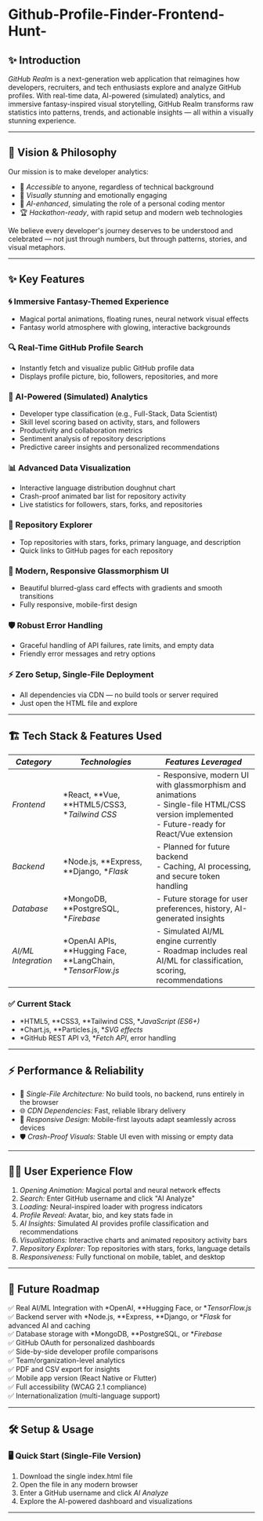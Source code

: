 # Github-Profile-Finder-Frontend-Hunt-


## ✨ Introduction

*GitHub Realm* is a next-generation web application that reimagines how developers, recruiters, and tech enthusiasts explore and analyze GitHub profiles. With real-time data, AI-powered (simulated) analytics, and immersive fantasy-inspired visual storytelling, GitHub Realm transforms raw statistics into patterns, trends, and actionable insights — all within a visually stunning experience.

---

## 🌠 Vision & Philosophy

Our mission is to make developer analytics:

- 🚀 *Accessible* to anyone, regardless of technical background  
- 🎨 *Visually stunning* and emotionally engaging  
- 🤖 *AI-enhanced*, simulating the role of a personal coding mentor  
- 🏆 *Hackathon-ready*, with rapid setup and modern web technologies  

We believe every developer's journey deserves to be understood and celebrated — not just through numbers, but through patterns, stories, and visual metaphors.

---

## ✨ Key Features

### 🌀 Immersive Fantasy-Themed Experience
- Magical portal animations, floating runes, neural network visual effects  
- Fantasy world atmosphere with glowing, interactive backgrounds  

### 🔍 Real-Time GitHub Profile Search
- Instantly fetch and visualize public GitHub profile data  
- Displays profile picture, bio, followers, repositories, and more  

### 🤖 AI-Powered (Simulated) Analytics
- Developer type classification (e.g., Full-Stack, Data Scientist)  
- Skill level scoring based on activity, stars, and followers  
- Productivity and collaboration metrics  
- Sentiment analysis of repository descriptions  
- Predictive career insights and personalized recommendations  

### 📊 Advanced Data Visualization
- Interactive language distribution doughnut chart  
- Crash-proof animated bar list for repository activity  
- Live statistics for followers, stars, forks, and repositories  

### 📂 Repository Explorer
- Top repositories with stars, forks, primary language, and description  
- Quick links to GitHub pages for each repository  

### 🧊 Modern, Responsive Glassmorphism UI
- Beautiful blurred-glass card effects with gradients and smooth transitions  
- Fully responsive, mobile-first design  

### 🛡 Robust Error Handling
- Graceful handling of API failures, rate limits, and empty data  
- Friendly error messages and retry options  

### ⚡ Zero Setup, Single-File Deployment
- All dependencies via CDN — no build tools or server required  
- Just open the HTML file and explore  

---

## 🏗 Tech Stack & Features Used

| *Category*       | *Technologies*                                | *Features Leveraged*                                        |
|--------------------|-------------------------------------------------|---------------------------------------------------------------|
| *Frontend*       | *React, **Vue, **HTML5/CSS3, **Tailwind CSS* | - Responsive, modern UI with glassmorphism and animations  <br> - Single-file HTML/CSS version implemented  <br> - Future-ready for React/Vue extension |
| *Backend*        | *Node.js, **Express, **Django, **Flask* | - Planned for future backend <br> - Caching, AI processing, and secure token handling |
| *Database*       | *MongoDB, **PostgreSQL, **Firebase*       | - Future storage for user preferences, history, AI-generated insights |
| *AI/ML Integration* | *OpenAI APIs, **Hugging Face, **LangChain, **TensorFlow.js* | - Simulated AI/ML engine currently <br> - Roadmap includes real AI/ML for classification, scoring, recommendations |

### ✅ Current Stack
- *HTML5, **CSS3, **Tailwind CSS, **JavaScript (ES6+)*
- *Chart.js, **Particles.js, **SVG effects*
- *GitHub REST API v3, **Fetch API*, error handling

---

## ⚡ Performance & Reliability

- 📁 *Single-File Architecture:* No build tools, no backend, runs entirely in the browser  
- 🌐 *CDN Dependencies:* Fast, reliable library delivery  
- 📱 *Responsive Design:* Mobile-first layouts adapt seamlessly across devices  
- 🛡 *Crash-Proof Visuals:* Stable UI even with missing or empty data  

---

## 🧑‍💻 User Experience Flow

1. *Opening Animation:* Magical portal and neural network effects  
2. *Search:* Enter GitHub username and click "AI Analyze"  
3. *Loading:* Neural-inspired loader with progress indicators  
4. *Profile Reveal:* Avatar, bio, and key stats fade in  
5. *AI Insights:* Simulated AI provides profile classification and recommendations  
6. *Visualizations:* Interactive charts and animated repository activity bars  
7. *Repository Explorer:* Top repositories with stars, forks, language details  
8. *Responsiveness:* Fully functional on mobile, tablet, and desktop  

---

## 🚀 Future Roadmap

✅ Real AI/ML Integration with *OpenAI, **Hugging Face, or **TensorFlow.js*  
✅ Backend server with *Node.js, **Express, **Django, or **Flask* for advanced AI and caching  
✅ Database storage with *MongoDB, **PostgreSQL, or **Firebase*  
✅ GitHub OAuth for personalized dashboards  
✅ Side-by-side developer profile comparisons  
✅ Team/organization-level analytics  
✅ PDF and CSV export for insights  
✅ Mobile app version (React Native or Flutter)  
✅ Full accessibility (WCAG 2.1 compliance)  
✅ Internationalization (multi-language support)  

---

## 🛠 Setup & Usage

### 🖥 Quick Start (Single-File Version)

1. Download the single index.html file  
2. Open the file in any modern browser  
3. Enter a GitHub username and click *AI Analyze*  
4. Explore the AI-powered dashboard and visualizations  


---
